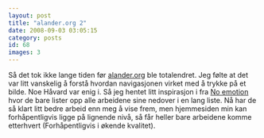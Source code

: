 ```yaml
---
layout: post
title: "alander.org 2"
date: 2008-09-03 03:05:15
category: posts
id: 68
images: 3
---
```

Så det tok ikke lange tiden før [alander.org][1] ble totalendret. Jeg følte at det var litt vanskelig å forstå hvordan navigasjonen virket med å trykke på et bilde. Noe Håvard var enig i. Så jeg hentet litt inspirasjon i fra [No emotion][2] hvor de bare lister opp alle arbeidene sine nedover i en lang liste. Nå har de så klart litt bedre arbeid enn meg å vise frem, men hjemmesiden min kan forhåpentligvis ligge på lignende nivå, så får heller bare arbeidene komme etterhvert (Forhåpentligvis i økende kvalitet).

 [1]: http://alander.org
 [2]: http://noemotion.net/